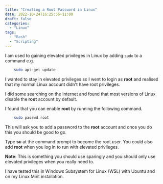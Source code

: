```yaml
---
title: "Creating a Root Password in Linux"
date: 2022-10-24T16:25:56+11:00
draft: false
categories:
  - "Linux"
tags:
  - "Bash"
  - "Scripting"
---
```


I am used to gaining elevated privileges in Linux by adding ``sudo`` to a command e.g.

```bash
    sudo apt-get update
```

I wanted to stay in elevated privileges so I went to login as **root** and realised that my normal Linux account didn't have root privileges.

I did some searching on the Internet and found that most versions of Linux disable the **root** account by default.

I found that you can enable **root** by running the following command.

```bash
    sudo passwd root
```

This will ask you to add a password to the **root** account and once you do this you should be good to go.

Type **su** at the command prompt to become the root user. You could also add **root** when you log in to run with elevated privileges.

**Note:** This is something you should use sparingly and you should only use elevated privileges when you really need to.

I have tested this in Windows Subsystem for Linux (WSL) with Ubuntu and on my Linux Mint installation.
